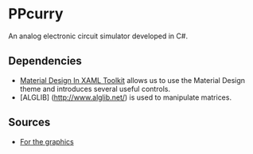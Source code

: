 # PPcurry
An analog electronic circuit simulator developed in C#.

## Dependencies 
* [Material Design In XAML Toolkit](https://github.com/ButchersBoy/MaterialDesignInXamlToolkit) allows us to use the Material Design theme and introduces several useful controls.
* [ALGLIB] (http://www.alglib.net/) is used to manipulate matrices.

## Sources 
* [For the graphics](https://commons.wikimedia.org/wiki/File:Gallery_of_SVG_circuit_components.svg)
